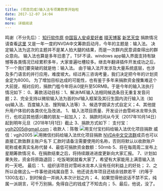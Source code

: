 ```yaml
---
title: (项目完成)输入法专项筹款季开始啦
date: 2017-12-07 14:04
tags:
more: 详细阅读
---
```

鸣谢（不分先后）：
[知行软件原](https://www.zxrjy.net/)
[中国盲人安卓爱好者](http://apk.qt06.com/)
[晴天博客](http://www.qt06.com/)
[新艺天空](http://www.xytk.cn/)
捐款情况请查看[这里](http://nvdacn.com/news/384.html)
又是一年一度的NVDA中文筹款启动月，今年的主题是：输入法。
决定输入法为这次的主题并不是某人拍大腿的结果，而是一次群内民意调查得出的群众意向。
输入法也算是多年旧患了，TSF不读、windows app输入界面支持有缺憾等各类情况已经累积多年，大家普遍吐槽较多。继去年翻译插件开发成功之后，下一个我们要突破的就是他：输入法。
由于输入法开发涉及大量系统底层，也涉及多门语言的并行应用，难度坡大。经过再三咨询考量，我们决定把今年的计划资金定为8000。
为了增加目标达成的可能性，也有鉴于多年来捐款资金搜集难这个大前提，相对应的，捐款门槛今年将从0提升至50RMB。于是今年的输入法执行情况如下：
0、筹款活动目标：1、解决IME输入法相同候选条目无重复发音问题；2、完全支持以微软输入法为首的tsf输入框架及其衍生国内流行输入法（如qq输入法、百度输入法、搜狗输入法等）3、候选字朗读方式自定义；4、其他提升用户体验的各类优化及改进。
1、输入法项目质量、开发设计由雪岭冰龙带头执行，也欢迎其他感兴趣的朋友一起加入；
2、捐款时间从今天（2017年10月14日）起到明年元旦（2018年1月1日）截止
3、捐款方式如下：
支付宝：vgjh2005@gmail.com；收款人：陈敬
![用支付宝扫码给输入法优化项目捐款](http://www.nvdacn.com/alipay.jpg)
威信：vgjh2005
![用微信扫码给输入法优化项目捐款](http://www.nvdacn.com/wechat.png)
[NVDA中文交流群](http://shang.qq.com/wpa/qunwpa?idkey=4e49a74cbe597b87d65de9707e362b6557b0162bd766069a32d0e99cb4c9d9d5)成员也可以直接汇款致群主账户名下
汇款时请备注需要使用的名称，否则将默认以收款账户昵称或者真实名称代替
4、最低可捐款资金数额：50rmb
5、将在每周周二宣布上星期筹款情况
6、在捐款结束之后，将持续跟进进度更新向大家汇报。
7、计划如果失败，资金将原路退回；
吃饭喝粥就看大家了，希望有大家能用上满意输入法的一天吧。
最后：
1、组织该项目对雪岭冰龙本人没有任何利益上的好处；
2、之所以会做这么一件事他说纯属自愿
3、他还说去年项目还结余钱款若干（约等于1300左右），到时候会一并纳入本次计划之内；
4、如果觉得他说话不禁不实，纯属一派胡言，可千万别捐，免得自己的钱成了不知去向；
5、最后，他说，没了。